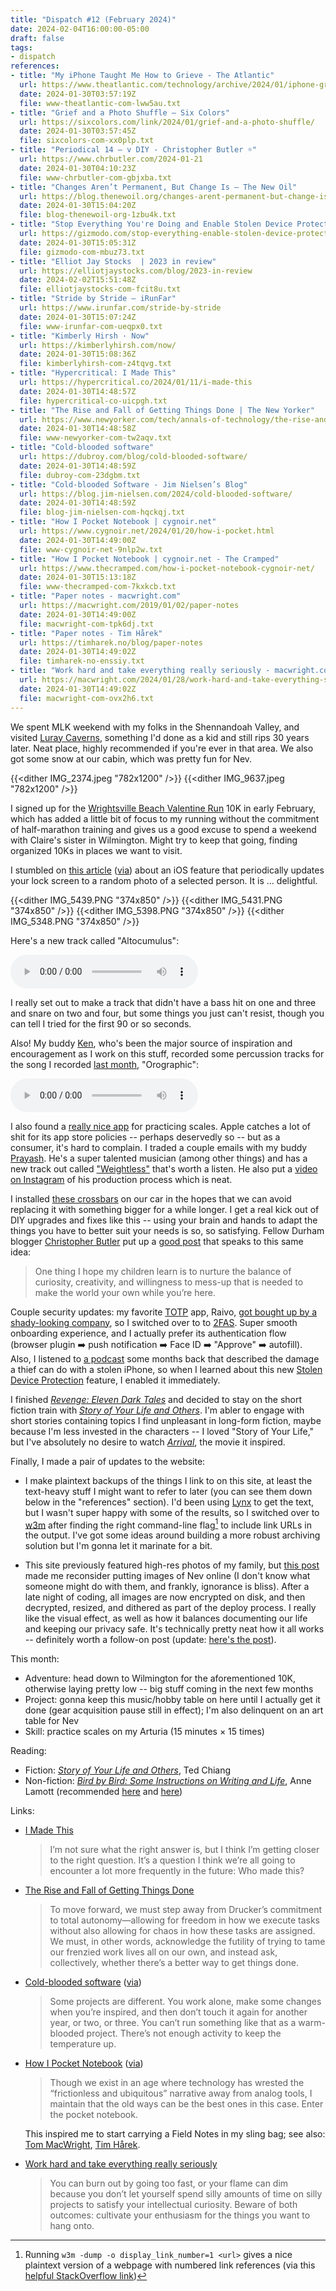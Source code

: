 ```yaml
---
title: "Dispatch #12 (February 2024)"
date: 2024-02-04T16:00:00-05:00
draft: false
tags:
- dispatch
references:
- title: "My iPhone Taught Me How to Grieve - The Atlantic"
  url: https://www.theatlantic.com/technology/archive/2024/01/iphone-grief-dynamic-wallpaper/677034/
  date: 2024-01-30T03:57:19Z
  file: www-theatlantic-com-lww5au.txt
- title: "Grief and a Photo Shuffle – Six Colors"
  url: https://sixcolors.com/link/2024/01/grief-and-a-photo-shuffle/
  date: 2024-01-30T03:57:45Z
  file: sixcolors-com-xx0plp.txt
- title: "Periodical 14 – v DIY - Christopher Butler ☼"
  url: https://www.chrbutler.com/2024-01-21
  date: 2024-01-30T04:10:23Z
  file: www-chrbutler-com-gbjxba.txt
- title: "Changes Aren’t Permanent, But Change Is – The New Oil"
  url: https://blog.thenewoil.org/changes-arent-permanent-but-change-is
  date: 2024-01-30T15:04:20Z
  file: blog-thenewoil-org-1zbu4k.txt
- title: "Stop Everything You're Doing and Enable Stolen Device Protection on Your iPhone"
  url: https://gizmodo.com/stop-everything-enable-stolen-device-protection-iphone-1851188262
  date: 2024-01-30T15:05:31Z
  file: gizmodo-com-mbuz73.txt
- title: "Elliot Jay Stocks  | 2023 in review"
  url: https://elliotjaystocks.com/blog/2023-in-review
  date: 2024-02-02T15:51:48Z
  file: elliotjaystocks-com-fcit8u.txt
- title: "Stride by Stride – iRunFar"
  url: https://www.irunfar.com/stride-by-stride
  date: 2024-01-30T15:07:24Z
  file: www-irunfar-com-ueqpx0.txt
- title: "Kimberly Hirsh · Now"
  url: https://kimberlyhirsh.com/now/
  date: 2024-01-30T15:08:36Z
  file: kimberlyhirsh-com-z4tqvg.txt
- title: "Hypercritical: I Made This"
  url: https://hypercritical.co/2024/01/11/i-made-this
  date: 2024-01-30T14:48:57Z
  file: hypercritical-co-uicpgh.txt
- title: "The Rise and Fall of Getting Things Done | The New Yorker"
  url: https://www.newyorker.com/tech/annals-of-technology/the-rise-and-fall-of-getting-things-done
  date: 2024-01-30T14:48:58Z
  file: www-newyorker-com-tw2aqv.txt
- title: "Cold-blooded software"
  url: https://dubroy.com/blog/cold-blooded-software/
  date: 2024-01-30T14:48:59Z
  file: dubroy-com-23dgbm.txt
- title: "Cold-blooded Software - Jim Nielsen’s Blog"
  url: https://blog.jim-nielsen.com/2024/cold-blooded-software/
  date: 2024-01-30T14:48:59Z
  file: blog-jim-nielsen-com-hqckqj.txt
- title: "How I Pocket Notebook | cygnoir.net"
  url: https://www.cygnoir.net/2024/01/20/how-i-pocket.html
  date: 2024-01-30T14:49:00Z
  file: www-cygnoir-net-9nlp2w.txt
- title: "How I Pocket Notebook | cygnoir.net - The Cramped"
  url: https://www.thecramped.com/how-i-pocket-notebook-cygnoir-net/
  date: 2024-01-30T15:13:18Z
  file: www-thecramped-com-7kxkcb.txt
- title: "Paper notes - macwright.com"
  url: https://macwright.com/2019/01/02/paper-notes
  date: 2024-01-30T14:49:00Z
  file: macwright-com-tpk6dj.txt
- title: "Paper notes - Tim Hårek"
  url: https://timharek.no/blog/paper-notes
  date: 2024-01-30T14:49:02Z
  file: timharek-no-enssiy.txt
- title: "Work hard and take everything really seriously - macwright.com"
  url: https://macwright.com/2024/01/28/work-hard-and-take-everything-seriously
  date: 2024-01-30T14:49:02Z
  file: macwright-com-ovx2h6.txt
---
```


We spent MLK weekend with my folks in the Shennandoah Valley, and visited [Luray Caverns][1], something I'd done as a kid and still rips 30 years later. Neat place, highly recommended if you're ever in that area. We also got some snow at our cabin, which was pretty fun for Nev.

[1]: https://luraycaverns.com/

<!--more-->

{{<dither IMG_2374.jpeg "782x1200" />}}
{{<dither IMG_9637.jpeg "782x1200" />}}

I signed up for the [Wrightsville Beach Valentine Run][2] 10K in early February, which has added a little bit of focus to my running without the commitment of half-marathon training and gives us a good excuse to spend a weekend with Claire's sister in Wilmington. Might try to keep that going, finding organized 10Ks in places we want to visit.

[2]: https://runsignup.com/Race/NC/WrightsvilleBeach/WrightsvilleBeachValentineRun

I stumbled on [this article][3] ([via][4]) about an iOS feature that periodically updates your lock screen to a random photo of a selected person. It is ... delightful.

{{<dither IMG_5439.PNG "374x850" />}}
{{<dither IMG_5431.PNG "374x850" />}}
{{<dither IMG_5398.PNG "374x850" />}}
{{<dither IMG_5348.PNG "374x850" />}}

[3]: https://www.theatlantic.com/technology/archive/2024/01/iphone-grief-dynamic-wallpaper/677034/
[4]: https://sixcolors.com/link/2024/01/grief-and-a-photo-shuffle/

Here's a new track called "Altocumulus":

<audio controls src="/journal/dispatch-12-february-2024/Altocumulus.mp3"></audio>

I really set out to make a track that didn't have a bass hit on one and three and snare on two and four, but some things you just can't resist, though you can tell I tried for the first 90 or so seconds.

Also! My buddy [Ken][5], who's been the major source of inspiration and encouragement as I work on this stuff, recorded some percussion tracks for the song I recorded [last month][6], "Orographic":

[5]: https://carillon58.bandcamp.com/
[6]: /journal/dispatch-11-january-2024/

<audio controls src="/journal/dispatch-12-february-2024/Orographic Remix (ft Ken Quam).mp3"></audio>

I also found a [really nice app][7] for practicing scales. Apple catches a lot of shit for its app store policies -- perhaps deservedly so -- but as a consumer, it's hard to complain. I traded a couple emails with my buddy [Prayash][8]. He's a super talented musician (among other things) and has a new track out called ["Weightless"][9] that's worth a listen. He also put a [video on Instagram][10] of his production process which is neat.

[7]: https://apps.apple.com/us/app/piano-chords-and-scales/id714086944
[8]: https://prayash.io/links/
[9]: https://music.apple.com/us/album/weightless/1722942938?i=1722942941
[10]: https://www.instagram.com/p/C2bWin4rSLG/

I installed [these crossbars][11] on our car in the hopes that we can avoid replacing it with something bigger for a while longer. I get a real kick out of DIY upgrades and fixes like this -- using your brain and hands to adapt the things you have to better suit your needs is so, so satisfying. Fellow Durham blogger [Christopher Butler][12] put up a [good post][13] that speaks to this same idea:

> One thing I hope my children learn is to nurture the balance of curiosity, creativity, and willingness to mess-up that is needed to make the world your own while you’re here.

[11]: https://www.amazon.com/dp/B0045V8CKU
[12]: https://www.chrbutler.com/
[13]: https://www.chrbutler.com/2024-01-21

Couple security updates: my favorite [TOTP][14] app, Raivo, [got bought up by a shady-looking company][15], so I switched over to to [2FAS][16]. Super smooth onboarding experience, and I actually prefer its authentication flow (browser plugin ➡️  push notification ➡️  Face ID ➡️  "Approve" ➡️  autofill). Also, I listened to [a podcast][17] some months back that described the damage a thief can do with a stolen iPhone, so when I learned about this new [Stolen Device Protection][18] feature, I enabled it immediately.

[14]: https://en.wikipedia.org/wiki/Time-based_one-time_password
[15]: https://blog.thenewoil.org/changes-arent-permanent-but-change-is
[16]: https://2fas.com/
[17]: https://daringfireball.net/thetalkshow/2023/07/11/ep-381
[18]: https://gizmodo.com/stop-everything-enable-stolen-device-protection-iphone-1851188262

I finished [_Revenge: Eleven Dark Tales_][19] and decided to stay on the short fiction train with [_Story of Your Life and Others_][20]. I'm abler to engage with short stories containing topics I find unpleasant in long-form fiction, maybe because I'm less invested in the characters -- I loved "Story of Your Life," but I've absolutely no desire to watch [_Arrival_][21], the movie it inspired.

[19]: https://bookshop.org/p/books/revenge-eleven-dark-tales-yoko-ogawa/8623565
[20]: https://bookshop.org/p/books/stories-of-your-life-and-others-lib-e-ted-chiang/16687839
[21]: https://en.wikipedia.org/wiki/Arrival_(film)

Finally, I made a pair of updates to the website:

* I make plaintext backups of the things I link to on this site, at least the text-heavy stuff I might want to refer to later (you can see them down below in the "references" section). I'd been using [Lynx][22] to get the text, but I wasn't super happy with some of the results, so I switched over to [w3m][23] after finding the right command-line flag[^1] to include link URLs in the output. I've got some ideas around building a more robust archiving solution but I'm gonna let it marinate for a bit.

* This site previously featured high-res photos of my family, but [this post][24] made me reconsider putting images of Nev online (I don't know what someone might do with them, and frankly, ignorance is bliss). After a late night of coding, all images are now encrypted on disk, and then decrypted, resized, and dithered as part of the deploy process. I really like the visual effect, as well as how it balances documenting our life and keeping our privacy safe. It's technically pretty neat how it all works -- definitely worth a follow-on post (update: [here's the post][25]).

[22]: https://en.wikipedia.org/wiki/Lynx_(web_browser)
[23]: https://en.wikipedia.org/wiki/W3m
[24]: https://elliotjaystocks.com/blog/2023-in-review
[25]: /journal/encrypt-and-dither-photos-in-hugo/

This month:

* Adventure: head down to Wilmington for the aforementioned 10K, otherwise laying pretty low -- big stuff coming in the next few months
* Project: gonna keep this music/hobby table on here until I actually get it done (gear acquisition pause still in effect); I'm also delinquent on an art table for Nev
* Skill: practice scales on my Arturia (15 minutes × 15 times)

Reading:

* Fiction: [_Story of Your Life and Others_][26], Ted Chiang
* Non-fiction: [_Bird by Bird: Some Instructions on Writing and Life_][27], Anne Lamott (recommended [here][28] and [here][29])

[26]: https://bookshop.org/p/books/stories-of-your-life-and-others-lib-e-ted-chiang/16687839
[27]: https://bookshop.org/p/books/bird-by-bird-some-instructions-on-writing-and-life-anne-lamott/8649952?ean=9780385480017
[28]: https://www.irunfar.com/stride-by-stride
[29]: https://kimberlyhirsh.com/now/

Links:

* [I Made This][30]

  > I’m not sure what the right answer is, but I think I’m getting closer to the right question. It’s a question I think we’re all going to encounter a lot more frequently in the future: Who made this?

* [The Rise and Fall of Getting Things Done][31]

  > To move forward, we must step away from Drucker’s commitment to total autonomy—allowing for freedom in how we execute tasks without also allowing for chaos in how these tasks are assigned. We must, in other words, acknowledge the futility of trying to tame our frenzied work lives all on our own, and instead ask, collectively, whether there’s a better way to get things done.

* [Cold-blooded software][32] ([via][33])

  > Some projects are different. You work alone, make some changes when you’re inspired, and then don’t touch it again for another year, or two, or three. You can’t run something like that as a warm-blooded project. There’s not enough activity to keep the temperature up.

* [How I Pocket Notebook][34] ([via][35])

  > Though we exist in an age where technology has wrested the “frictionless and ubiquitous” narrative away from analog tools, I maintain that the old ways can be the best ones in this case. Enter the pocket notebook.

  This inspired me to start carrying a Field Notes in my sling bag; see also: [Tom MacWright][36], [Tim Hårek][37].

* [Work hard and take everything really seriously][38]

  > You can burn out by going too fast, or your flame can dim because you don’t let yourself spend silly amounts of time on silly projects to satisfy your intellectual curiosity. Beware of both outcomes: cultivate your enthusiasm for the things you want to hang onto.

[30]: https://hypercritical.co/2024/01/11/i-made-this
[31]: https://www.newyorker.com/tech/annals-of-technology/the-rise-and-fall-of-getting-things-done
[32]: https://dubroy.com/blog/cold-blooded-software/
[33]: https://blog.jim-nielsen.com/2024/cold-blooded-software/
[34]: https://www.cygnoir.net/2024/01/20/how-i-pocket.html
[35]: https://www.thecramped.com/how-i-pocket-notebook-cygnoir-net/
[36]: https://macwright.com/2019/01/02/paper-notes
[37]: https://timharek.no/blog/paper-notes
[38]: https://macwright.com/2024/01/28/work-hard-and-take-everything-seriously

[^1]: Running `w3m -dump -o display_link_number=1 <url>` gives a nice plaintext version of a webpage with numbered link references (via this [helpful StackOverflow link][39])

[39]: https://askubuntu.com/questions/805014/getting-text-and-links-from-a-web-page/1493418#1493418
